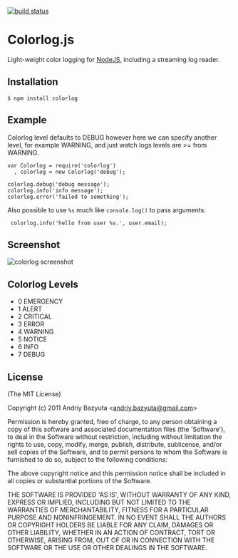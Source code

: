 [![build status](https://secure.travis-ci.org/tih-ra/colorlog.js.png)](http://travis-ci.org/tih-ra/colorlog.js)

# Colorlog.js
 
 Light-weight color logging for [NodeJS](http://nodejs.org), including a 
 streaming log reader.

## Installation

    $ npm install colorlog

## Example

Colorlog level defaults to DEBUG however here we can specify another level, for example WARNING, and just watch logs levels are >= from WARNING.

    var Colorlog = require('colorlog')
      , colorlog = new Colorlog('debug');

    colorlog.debug('debug message');
    colorlog.info('info message');
    colorlog.error('failed to something');


 Also possible to use `%s` much like `console.log()` to pass arguments:

     colorlog.info('hello from user %s.', user.email);

## Screenshot

![colorlog screenshot](https://img.skitch.com/20111117-1cmfnnd985ewys6kcy994hk6sj.jpg)

## Colorlog Levels

  - 0 EMERGENCY
  - 1 ALERT
  - 2 CRITICAL
  - 3 ERROR
  - 4 WARNING
  - 5 NOTICE
  - 6 INFO
  - 7 DEBUG


## License 

(The MIT License)

Copyright (c) 2011 Andriy Bazyuta &lt;andriy.bazyuta@gmail.com&gt;

Permission is hereby granted, free of charge, to any person obtaining
a copy of this software and associated documentation files (the
'Software'), to deal in the Software without restriction, including
without limitation the rights to use, copy, modify, merge, publish,
distribute, sublicense, and/or sell copies of the Software, and to
permit persons to whom the Software is furnished to do so, subject to
the following conditions:

The above copyright notice and this permission notice shall be
included in all copies or substantial portions of the Software.

THE SOFTWARE IS PROVIDED 'AS IS', WITHOUT WARRANTY OF ANY KIND,
EXPRESS OR IMPLIED, INCLUDING BUT NOT LIMITED TO THE WARRANTIES OF
MERCHANTABILITY, FITNESS FOR A PARTICULAR PURPOSE AND NONINFRINGEMENT.
IN NO EVENT SHALL THE AUTHORS OR COPYRIGHT HOLDERS BE LIABLE FOR ANY
CLAIM, DAMAGES OR OTHER LIABILITY, WHETHER IN AN ACTION OF CONTRACT,
TORT OR OTHERWISE, ARISING FROM, OUT OF OR IN CONNECTION WITH THE
SOFTWARE OR THE USE OR OTHER DEALINGS IN THE SOFTWARE.
